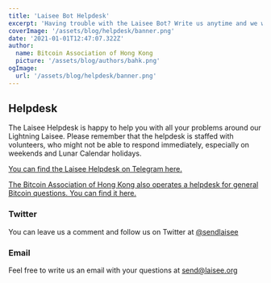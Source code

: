 ```yaml
---
title: 'Laisee Bot Helpdesk'
excerpt: 'Having trouble with the Laisee Bot? Write us anytime and we will try to help.'
coverImage: '/assets/blog/helpdesk/banner.png'
date: '2021-01-01T12:47:07.322Z'
author:
  name: Bitcoin Association of Hong Kong
  picture: '/assets/blog/authors/bahk.png'
ogImage:
  url: '/assets/blog/helpdesk/banner.png'
---
```


## Helpdesk

The Laisee Helpdesk is happy to help you with all your problems around our Lightning Laisee. Please remember that the helpdesk is staffed with volunteers, who might not be able to respond immediately, especially on weekends and Lunar Calendar holidays.

[You can find the Laisee Helpdesk on Telegram here.](https://t.me/laiseehelpdesk)


[The Bitcoin Association of Hong Kong also operates a helpdesk for general Bitcoin questions. You can find it here.](https://www.bitcoin.org.hk/2020-new-chats/)

### Twitter

You can leave us a comment and follow us on Twitter at [@sendlaisee](https://twitter.com/sendlaisee)

### Email

Feel free to write us an email with your questions at [send@laisee.org](mailto:send@laisee.org)
